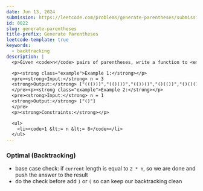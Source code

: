 ```yaml
---
date: Jun 13, 2024
submission: https://leetcode.com/problems/generate-parentheses/submissions/1287502655
id: 0022
slug: generate-parentheses
title-prefix: Generate Parentheses
leetcode-template: true
keywords:
  - backtracking
description: |
  <p>Given <code>n</code> pairs of parentheses, write a function to <em>generate all combinations of well-formed parentheses</em>.</p>

  <p><strong class="example">Example 1:</strong></p>
  <pre><strong>Input:</strong> n = 3
  <strong>Output:</strong> ["((()))","(()())","(())()","()(())","()()()"]
  </pre><p><strong class="example">Example 2:</strong></p>
  <pre><strong>Input:</strong> n = 1
  <strong>Output:</strong> ["()"]
  </pre>
  <p><strong>Constraints:</strong></p>

  <ul>
    <li><code>1 &lt;= n &lt;= 8</code></li>
  </ul>
---
```


### Optimal (Backtracking)

- base case check: if `current` length is equal to `2 * n`, so we are done and push the answer to
  the result
- do the check before add `)` or `(` so can keep our backtracking clean

```ts {include="index.ts"}

```
